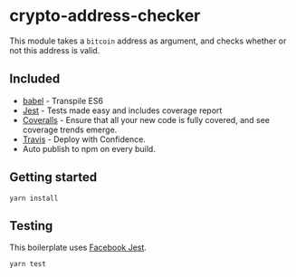 # crypto-address-checker
This module takes a `bitcoin` address as argument, and checks whether or not this address is valid.

## Included

- [babel](http://babeljs.io) - Transpile ES6
- [Jest](https://facebook.github.io/jest/) - Tests made easy and includes coverage report
- [Coveralls](https://coveralls.io/) - Ensure that all your new code is fully covered, and see coverage trends emerge.
- [Travis](https://travis-ci.org) - Deploy with Confidence.
- Auto publish to npm on every build.

## Getting started

```
yarn install 
```

## Testing

This boilerplate uses [Facebook Jest](https://facebook.github.io/jest/). 

```
yarn test
```